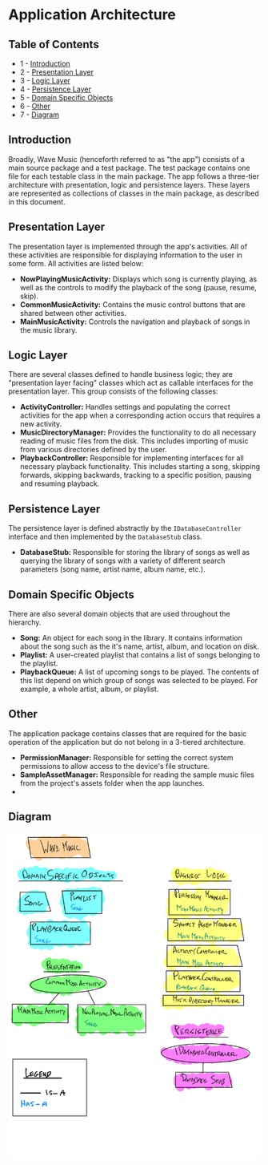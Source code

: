 # Application Architecture

## Table of Contents

* 1 - [Introduction](ARCHITECTURE.md/#introduction)
* 2 - [Presentation Layer](ARCHITECTURE.md/#presentation-layer)
* 3 - [Logic Layer](ARCHITECTURE.md/#logic-layer)
* 4 - [Persistence Layer](ARCHITECTURE.md/#persistence-layer)
* 5 - [Domain Specific Objects](ARCHITECTURE.md/#domain-specific-objects)
* 6 - [Other](ARCHITECTURE.md/#other)
* 7 - [Diagram](ARCHITECTURE.md/#diagram)

## Introduction

Broadly, Wave Music (henceforth referred to as "the app") consists of a main source package and a test package. The test package contains one file for each testable class in the main package. The app follows a three-tier architecture with presentation, logic and persistence layers. These layers are represented as collections of classes in the main package, as described in this document.

## Presentation Layer

The presentation layer is implemented through the app's activities. All of these activities are responsible for displaying information to the user in some form. All activities are listed below:

* **NowPlayingMusicActivity:** Displays which song is currently playing, as well as the controls to modify the playback of the song (pause, resume, skip).
* **CommonMusicActivity:** Contains the music control buttons that are shared between other activities.
* **MainMusicActivity:** Controls the navigation and playback of songs in the music library.

## Logic Layer

There are several classes defined to handle business logic; they are "presentation layer facing" classes which act as callable interfaces for the presentation layer. This group consists of the following classes:

* **ActivityController:** Handles settings and populating the correct activities for the app when a corresponding action occurs that requires a new activity.
* **MusicDirectoryManager:** Provides the functionality to do all necessary reading of music files from the disk. This includes importing of music from various directories defined by the user.
* **PlaybackController:** Responsible for implementing interfaces for all necessary playback functionality. This includes starting a song, skipping forwards, skipping backwards, tracking to a specific position, pausing and resuming playback.

## Persistence Layer

The persistence layer is defined abstractly by the `IDatabaseController` interface and then implemented by the `DatabaseStub` class.

* **DatabaseStub:** Responsible for storing the library of songs as well as querying the library of songs with a variety of different search parameters (song name, artist name, album name, etc.).

## Domain Specific Objects

There are also several domain objects that are used throughout the hierarchy.

* **Song:** An object for each song in the library. It contains information about the song such as the it's name, artist, album, and location on disk.
* **Playlist:** A user-created playlist that contains a list of songs belonging to the playlist.
* **PlaybackQueue:** A list of upcoming songs to be played. The contents of this list depend on which group of songs was selected to be played. For example, a whole artist, album, or playlist.

## Other

The application package contains classes that are required for the basic operation of the application but do not belong in a 3-tiered architecture.

* **PermissionManager:** Responsible for setting the correct system permissions to allow access to the device's file structure.
* **SampleAssetManager:** Responsible for reading the sample music files from the project's assets folder when the app launches.
* 

## Diagram

![Diagram](diagram.png)
